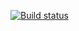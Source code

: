 [![Build status](https://ci.appveyor.com/api/projects/status/2tl9xgmy72x7hwrk?svg=true)](https://ci.appveyor.com/project/viktoria-sap/appveyor)